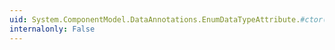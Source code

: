 ```yaml
---
uid: System.ComponentModel.DataAnnotations.EnumDataTypeAttribute.#ctor(System.Type)
internalonly: False
---
```


